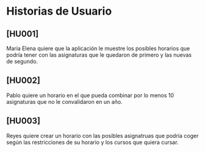 # Historias de Usuario

## [HU001] 
   Maria Elena quiere que la aplicación le muestre los posibles horarios que podría tener con las asignaturas que le quedaron de primero y las nuevas de      segundo.
   
## [HU002] 
   Pablo quiere un horario en el que pueda combinar por lo menos 10 asignaturas que no le convalidaron en un año.
   
## [HU003] 
   Reyes quiere crear un horario con las posibles asignatruas que podría coger según las restricciones de su horario y los cursos que quiera cursar.
